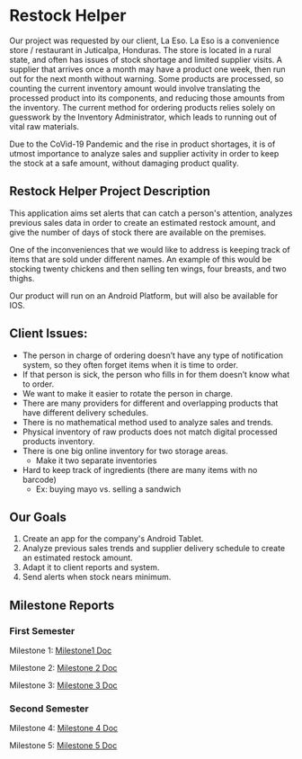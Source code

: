 # Restock Helper

Our project was requested by our client, La Eso. La Eso is a convenience store / restaurant in Juticalpa, Honduras. The store is located in a rural state, and often has issues of stock shortage and limited supplier visits. A supplier that arrives once a month may have a product one week, then run out for the next month without warning. Some products are processed, so counting the current inventory amount would involve translating the processed product into its components, and reducing those amounts from the inventory. The current method for ordering products relies solely on guesswork by the Inventory Administrator, which leads to running out of vital raw materials. 

Due to the CoVid-19 Pandemic and the rise in product shortages, it is of utmost importance to analyze sales and supplier activity in order to keep the stock at a safe amount, without damaging product quality. 



## Restock Helper Project Description

This application aims set alerts that can catch a person's attention, analyzes previous sales data in order to create an estimated restock amount, and give the number of days of stock there are available on the premises.

One of the inconveniences that we would like to address is keeping track of items that are sold under different names.  An example of this would be stocking twenty chickens and then selling ten wings, four breasts, and two thighs.

Our product will run on an Android Platform, but will also be available for IOS.



## Client Issues:
* The person in charge of ordering doesn’t have any type of notification system, so they often forget items when it is time to order.
 * If that person is sick, the person who fills in for them doesn’t know what to order.
  * We want to make it easier to rotate the person in charge.
* There are many providers for different and overlapping products that have different delivery schedules.
* There is no mathematical method used to analyze sales and trends.
* Physical inventory of raw products does not match digital processed products inventory.
* There is one big online inventory for two storage areas.
  * Make it two separate inventories
* Hard to keep track of ingredients (there are many items with no barcode)
  * Ex: buying mayo vs. selling a sandwich



## Our Goals 
1. Create an app for the company's Android Tablet.
2. Analyze previous sales trends and supplier delivery schedule to create an estimated restock amount.
3. Adapt it to client reports and system.
4. Send alerts when stock nears minimum.



## Milestone Reports

### First Semester
Milestone 1: 
[Milestone1 Doc](https://docs.google.com/document/d/1OKQr3U8m8m3PBE3ej4UzvNeMnxG-eNtmdmE1mOWF8so/edit?usp=sharing)  

Milestone 2:
[Milestone 2 Doc](https://docs.google.com/document/d/1JFHUacSmjSks0B6BZpYsxTwjIViIpwLnF9jeJXp-kkc/edit?usp=sharing)

Milestone 3:
[Milestone 3 Doc](https://docs.google.com/document/d/1lhw29SUGObyKLxJDli-ZQB29JCs93V7A4E2VIe7wzMg/edit?usp=sharing)

### Second Semester
Milestone 4:
[Milestone 4 Doc](https://docs.google.com/document/d/1MHSle93-F6qRqsv-GFfJX2rZBI6_jZSF/edit?usp=sharing&ouid=106405078030531182838&rtpof=true&sd=true)

Milestone 5:
[Milestone 5 Doc](https://docs.google.com/document/d/1OYCipOSn5zuR346yn3fTtIIOeRl4XU6vQLgYgf1NJlU/edit?usp=sharing)
